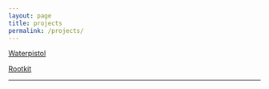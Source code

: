 ```yaml
---
layout: page
title: projects
permalink: /projects/
---
```


[Waterpistol](waterpistol.pdf)

[Rootkit](rootkit)

----------------

